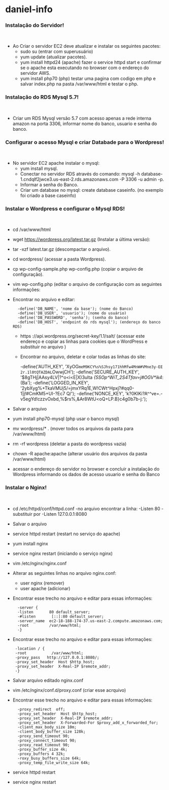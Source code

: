 # daniel-info

### Instalação do Servidor!
​
  - Ao Criar o servidor EC2 deve atualizar e instalar os seguintes pacotes:
     - sudo su (entrar com superusuário)
     - yum update (atualizar pacotes).
     - yum install httpd24 (apache) fazer o service httpd start e confirmar se o apache esta executando no browser com o endereço do servidor AWS.
     - yum install php70 (php) testar uma pagina com codigo em php e salvar index.php na pasta /var/www/html e testar o php.
 
 ### Instalação do RDS Mysql 5.7! 
​
  - Criar um RDS Mysql versão 5.7 com acesso apenas a rede interna amazon na porta 3306, informar nome do banco, usuario e senha do banco.
     
  ### Configurar o acesso Mysql e criar Databade para o Wordpress!  
​
  - No servidor EC2 apache instalar o mysql:
     - yum install mysql.
     - Conectar no servidor RDS através do comando: mysql -h database-1.cndqlf2jwce3.us-east-2.rds.amazonaws.com -P 3306 -u admin -p.
     - Informar a senha do Banco.
     - Criar um database no mysql: create database caseinfo. (no exemplo foi criado a base caseinfo)
     
  ### Instalar o Wordpress e configurar o Mysql RDS!  
​
  - cd /var/www/html
  - wget https://wordpress.org/latest.tar.gz (Instalar a última versão):
  - tar -xzf latest.tar.gz (descompactar o arquivo).
  - cd wordpress/ (acessar a pasta Wordpress).
  - cp wp-config-sample.php wp-config.php (copiar o arquivo de configuração).
  - vim wp-config.php (editar o arquivo de configuração com as seguintes informações:
  - Encontrar no arquivo e editar:
    
          -define('DB_NAME', 'nome da base'); (nome do Banco)
          -define('DB_USER', 'usuario'); (nome do usuário)
          -define('DB_PASSWORD', 'senha'); (senha do banco)
          -define('DB_HOST', 'endpoint do rds mysql'); (endereço do banco RDS)
   
     - https ://api.wordpress.org/secret-key/1.1/salt/ (acessar este endereço e copiar as linhas para cookies que o WordPress e substituir no arquivo )
     - Encontrar no arquivo, deletar e colar todas as linhas do site:
    
          -define('AUTH_KEY',         'XyOG`meM9KCY%s%SJhsy171hhMfw4MnW#VMne3y-EE 2r.1l0tQTAZDAL`OwwjCH');
          -define('SECURE_AUTH_KEY',  '$8gTHj|AAsy4LV|?^o<i<E|X)3ulta _{5SOp^WiT_2S4Tfav=j#OGV*ik4_:(Ba');
          -define('LOGGED_IN_KEY',    '2ybXyg%+TkaVMUj5/=jmxYRq1E,W!CWt^Hpxj?#qq0-1|j!#CmKM5+UI-?Ec7 Q/');
          -define('NONCE_KEY',        'k?0KIKi?A^^ve=.-v5egYd!czzvOxbd,%$rs%,&Ar8WtU<oQ+LP.B}c4g0b7b-j:');
     
  - Salvar o arquivo
  - yum install php70-mysql (php usar o banco mysql)
  - mv wordpress/* . (mover todos os arquivos da pasta para /var/www/html)
  - rm -rf wordpress (deletar a pasta do wordpress vazia)
  - chown -R apache:apache (alterar usuário dos arquivos da pasta /var/www/html)
  - acessar o endereço do servidor no browser e concluir a instalação do Wordpress informando os dados de acesso usuario e senha do Banco  
  
  ### Instalar o Nginx!  
​
  - cd /etc/httpd/conf/httpd.conf
   -no arquivo encontrar a linha:
     -Listen 80
   -substituir por
     -Listen 127.0.0.1:8080
  - Salvar o arquivo
  - service httpd restart (restart no serviço do apache)
  - yum install nginx
  - service nginx restart (iniciando o serviço nginx)
  - vim /etc/nginx/nginx.conf
  - Alterar as seguintes linhas no arquivo nginx.conf:
    - user nginx (remover)
    - user apache (adicionar)
  - Encontrar esse trecho no arquivo e editar para essas informações:
    
          -server {
          -listen       80 default_server;
          -#listen       [::]:80 default_server;
          -server_name  ec2-18-188-174-37.us-east-2.compute.amazonaws.com;
          -root         /var/www/html;
          -}
   - Encontrar esse trecho no arquivo e editar para essas informações:
    
          -location / {
          -root           /var/www/html;
          -proxy_pass   http://127.0.0.1:8080/;
          -proxy_set_header  Host $http_host;
          -proxy_set_header  X-Real-IP $remote_addr;
          -}
     
  - Salvar arquivo editado nginx.conf
  - vim /etc/nginx/conf.d/proxy.conf (criar esse acrquivo)
  - Encontrar esse trecho no arquivo e editar para essas informações:
 
          -proxy_redirect  off;
          -proxy_set_header  Host $http_host;
          -proxy_set_header  X-Real-IP $remote_addr;
          -proxy_set_header  X-Forwarded-For $proxy_add_x_forwarded_for;
          -client_max_body_size 10m;
          -client_body_buffer_size 128k;
          -proxy_send_timeout 90;
          -proxy_connect_timeout 90;
          -proxy_read_timeout 90;
          -proxy_buffer_size 4k;
          -proxy_buffers 4 32k;
          -roxy_busy_buffers_size 64k;
          -proxy_temp_file_write_size 64k;
     
  
  - service httpd restart
  - service nginx restart
